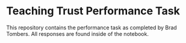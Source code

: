 # Teaching Trust Performance Task
This repository contains the performance task as completed by Brad Tombers. All responses are found inside of the notebook.
